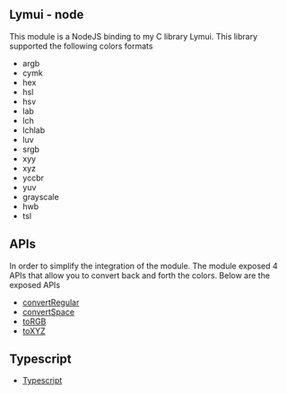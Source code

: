 ## Lymui - node

This module is a NodeJS binding to my C library Lymui. This library supported the following colors formats

- argb
- cymk
- hex
- hsl
- hsv
- lab
- lch
- lchlab
- luv
- srgb
- xyy
- xyz
- yccbr
- yuv
- grayscale
- hwb
- tsl

## APIs

In order to simplify the integration of the module. The module exposed 4 APIs that allow you to convert back and forth the colors. Below are the exposed APIs

- [convertRegular](https://marcinthaamnouay.github.io/lymui-node/docs/regular)
- [convertSpace](https://marcinthaamnouay.github.io/lymui-node/docs/space)
- [toRGB](https://marcinthaamnouay.github.io/lymui-node/docs/rgb)
- [toXYZ](https://marcinthaamnouay.github.io/lymui-node/docs/xyz)

## Typescript

- [Typescript](https://marcinthaamnouay.github.io/lymui-node/docs/typescript)

